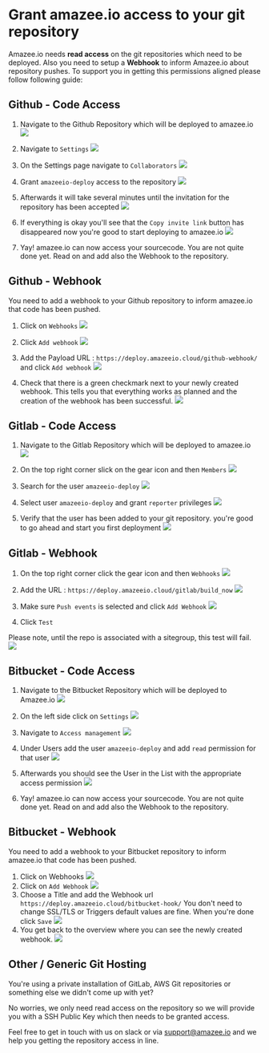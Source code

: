 # Grant amazee.io access to your git repository

Amazee.io needs **read access** on the git repositories which need to be deployed. Also you need to setup a **Webhook** to inform Amazee.io about repository pushes. To support you in getting this permissions aligned please follow following guide:

<!-- toc -->

## Github - Code Access
1. Navigate to the Github Repository which will be deployed to amazee.io
  ![](giving-access/github1.png)

2. Navigate to `Settings`
  ![](giving-access/github2.png)

3. On the Settings page navigate to `Collaborators`
  ![](giving-access/github3.png)

4. Grant `amazeeio-deploy` access to the repository
  ![](giving-access/github4.png)

5. Afterwards it will take several minutes until the invitation for the repository has been accepted
  ![](giving-access/github5.png)

6. If everything is okay you'll see that the `Copy invite link` button has disappeared now you're good to start deploying to amazee.io
![](giving-access/github6.png)

7. Yay! amazee.io can now access your sourcecode. You are not quite done yet. Read on and add also the Webhook to the repository.


## Github - Webhook
You need to add a webhook to your Github repository to inform amazee.io that code has been pushed.

1. Click on `Webhooks`
![](giving-access/github_webhook1.png)

2. Click `Add webhook`
![](giving-access/github_webhook2.png)

3. Add the Payload URL : `https://deploy.amazeeio.cloud/github-webhook/` and click `Add webhook`
![](giving-access/github_webhook3.png)

4. Check that there is a green checkmark next to your newly created webhook. This tells you that everything works as planned and the creation of the webhook has been successful.
![](giving-access/github_webhook4.png)

## Gitlab - Code Access
1. Navigate to the Gitlab Repository which will be deployed to amazee.io
  ![](giving-access/gitlab1.png)

2. On the top right corner slick on the gear icon and then `Members`
  ![](giving-access/gitlab2.png)

3. Search for the user `amazeeio-deploy`
  ![](giving-access/gitlab4.png)

4. Select user `amazeeio-deploy` and grant `reporter` privileges
  ![](giving-access/gitlab5.png)

5. Verify that the user has been added to your git repository. you're good to go ahead and start you first deployment
  ![](giving-access/gitlab6.png)

## Gitlab - Webhook
1. On the top right corner click the gear icon and then `Webhooks`
  ![](giving-access/gitlab_webhook1.png)

2. Add the URL : `https://deploy.amazeeio.cloud/gitlab/build_now`
  ![](giving-access/gitlab_webhook2.png)

3. Make sure `Push events` is selected and click `Add Webhook`
  ![](giving-access/gitlab_webhook3.png)

4. Click `Test`
  
  Please note, until the repo is associated with a sitegroup, this test will fail.
  ![](giving-access/gitlab_webhook4.png)

## Bitbucket - Code Access
1. Navigate to the Bitbucket Repository which will be deployed to Amazee.io
  ![](giving-access/bitbucket1.png)

2. On the left side click on `Settings`
  ![](giving-access/bitbucket2.png)

3. Navigate to `Access management`
![](giving-access/bitbucket3.png)

4. Under Users add the user `amazeeio-deploy` and add `read` permission for that user
![](giving-access/bitbucket4.png)

5. Afterwards you should see the User in the List with the appropriate access permission
![](giving-access/bitbucket5.png)

6. Yay! amazee.io can now access your sourcecode. You are not quite done yet. Read on and add also the Webhook to the repository.

## Bitbucket - Webhook
You need to add a webhook to your Bitbucket repository to inform amazee.io that code has been pushed.

1. Click on Webhooks
![](giving-access/bitbucket_webhook1.png)
2. Click on `Add Webhook`
![](giving-access/bitbucket_webhook2.png)
3. Choose a Title and add the Webhook url `https://deploy.amazeeio.cloud/bitbucket-hook/`
You don't need to change SSL/TLS or Triggers default values are fine.
When you're done click `Save`
![](giving-access/bitbucket_webhook3.png)
4. You get back to the overview where you can see the newly created webhook.
![](giving-access/bitbucket_webhook4.png)


## Other / Generic Git Hosting
You're using a private installation of GitLab, AWS Git repositories or something else we didn't come up with yet?

No worries, we only need read access on the repository so we will provide you with a SSH Public Key which then needs to be granted access.

Feel free to get in touch with us on slack or via [support@amazee.io](mailto:support@amazee.io) and we help you getting the repository access in line.
